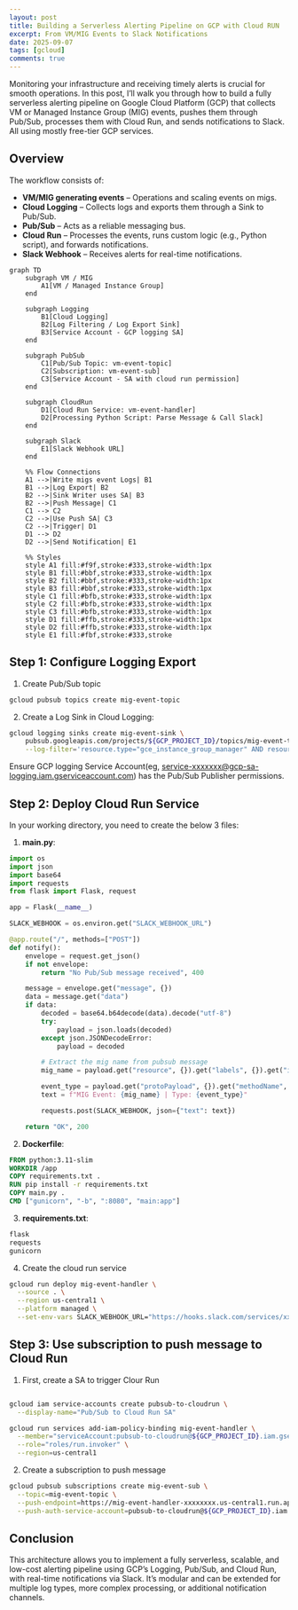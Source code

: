 ```yaml
---
layout: post
title: Building a Serverless Alerting Pipeline on GCP with Cloud RUN 
excerpt: From VM/MIG Events to Slack Notifications
date: 2025-09-07
tags: [gcloud]
comments: true
---
```


Monitoring your infrastructure and receiving timely alerts is crucial for smooth operations. In this post, I’ll walk you through how to build a fully serverless alerting pipeline on Google Cloud Platform (GCP) that collects VM or Managed Instance Group (MIG) events, pushes them through Pub/Sub, processes them with Cloud Run, and sends notifications to Slack. All using mostly free-tier GCP services.

## Overview

The workflow consists of:

- **VM/MIG generating events** – Operations and scaling events on migs.
- **Cloud Logging** – Collects logs and exports them through a Sink to Pub/Sub.
- **Pub/Sub** – Acts as a reliable messaging bus.
- **Cloud Run** – Processes the events, runs custom logic (e.g., Python script), and forwards notifications.
- **Slack Webhook**  – Receives alerts for real-time notifications.

```mermaid
graph TD
    subgraph VM / MIG
        A1[VM / Managed Instance Group]
    end

    subgraph Logging
        B1[Cloud Logging]
        B2[Log Filtering / Log Export Sink]
        B3[Service Account - GCP logging SA]
    end

    subgraph PubSub
        C1[Pub/Sub Topic: vm-event-topic]
        C2[Subscription: vm-event-sub]
        C3[Service Account - SA with cloud run permission]
    end

    subgraph CloudRun
        D1[Cloud Run Service: vm-event-handler]
        D2[Processing Python Script: Parse Message & Call Slack]
    end

    subgraph Slack
        E1[Slack Webhook URL]
    end

    %% Flow Connections
    A1 -->|Write migs event Logs| B1
    B1 -->|Log Export| B2
    B2 -->|Sink Writer uses SA| B3
    B2 -->|Push Message| C1
    C1 --> C2
    C2 -->|Use Push SA| C3
    C2 -->|Trigger| D1
    D1 --> D2
    D2 -->|Send Notification| E1

    %% Styles
    style A1 fill:#f9f,stroke:#333,stroke-width:1px
    style B1 fill:#bbf,stroke:#333,stroke-width:1px
    style B2 fill:#bbf,stroke:#333,stroke-width:1px
    style B3 fill:#bbf,stroke:#333,stroke-width:1px
    style C1 fill:#bfb,stroke:#333,stroke-width:1px
    style C2 fill:#bfb,stroke:#333,stroke-width:1px
    style C3 fill:#bfb,stroke:#333,stroke-width:1px
    style D1 fill:#ffb,stroke:#333,stroke-width:1px
    style D2 fill:#ffb,stroke:#333,stroke-width:1px
    style E1 fill:#fbf,stroke:#333,stroke
```

## Step 1: Configure Logging Export

1. Create Pub/Sub topic

```bash
gcloud pubsub topics create mig-event-topic
```

2. Create a Log Sink in Cloud Logging:

```bash
gcloud logging sinks create mig-event-sink \
    pubsub.googleapis.com/projects/${GCP_PROJECT_ID}/topics/mig-event-topic \
    --log-filter='resource.type="gce_instance_group_manager" AND resource.labels.instance_group_manager_name="nat-gateway-mig"'
```

Ensure GCP logging Service Account(eg, service-xxxxxxx@gcp-sa-logging.iam.gserviceaccount.com) has the Pub/Sub Publisher permissions.

## Step 2: Deploy Cloud Run Service

In your working directory, you need to create the below 3 files:

1. **main.py**:

```python
import os
import json
import base64
import requests
from flask import Flask, request

app = Flask(__name__)

SLACK_WEBHOOK = os.environ.get("SLACK_WEBHOOK_URL")

@app.route("/", methods=["POST"])
def notify():
    envelope = request.get_json()
    if not envelope:
        return "No Pub/Sub message received", 400

    message = envelope.get("message", {})
    data = message.get("data")
    if data:
        decoded = base64.b64decode(data).decode("utf-8")
        try:
            payload = json.loads(decoded)
        except json.JSONDecodeError:
            payload = decoded

        # Extract the mig name from pubsub message
        mig_name = payload.get("resource", {}).get("labels", {}).get("instance_group_manager", "")

        event_type = payload.get("protoPayload", {}).get("methodName", "Unknown Event")
        text = f"MIG Event: {mig_name} | Type: {event_type}"

        requests.post(SLACK_WEBHOOK, json={"text": text})

    return "OK", 200
```

2. **Dockerfile**:

```Dockerfile
FROM python:3.11-slim
WORKDIR /app
COPY requirements.txt .
RUN pip install -r requirements.txt
COPY main.py .
CMD ["gunicorn", "-b", ":8080", "main:app"]
```

3. **requirements.txt**:

```txt
flask
requests
gunicorn
```

4. Create the cloud run service

```bash
gcloud run deploy mig-event-handler \
  --source . \
  --region us-central1 \
  --platform managed \
  --set-env-vars SLACK_WEBHOOK_URL="https://hooks.slack.com/services/xxxxxx/xxxxxxx"
```

## Step 3: Use subscription to push message to Cloud Run

1. First, create a SA to trigger Clour Run

```bash

gcloud iam service-accounts create pubsub-to-cloudrun \
  --display-name="Pub/Sub to Cloud Run SA"

gcloud run services add-iam-policy-binding mig-event-handler \
  --member="serviceAccount:pubsub-to-cloudrun@${GCP_PROJECT_ID}.iam.gserviceaccount.com" \
  --role="roles/run.invoker" \
  --region=us-central1
```

2. Create a subscription to push message

```bash
gcloud pubsub subscriptions create mig-event-sub \
  --topic=mig-event-topic \
  --push-endpoint=https://mig-event-handler-xxxxxxxx.us-central1.run.app/ \
  --push-auth-service-account=pubsub-to-cloudrun@${GCP_PROJECT_ID}.iam.gserviceaccount.com
```

## Conclusion

This architecture allows you to implement a fully serverless, scalable, and low-cost alerting pipeline using GCP’s Logging, Pub/Sub, and Cloud Run, with real-time notifications via Slack. It’s modular and can be extended for multiple log types, more complex processing, or additional notification channels.